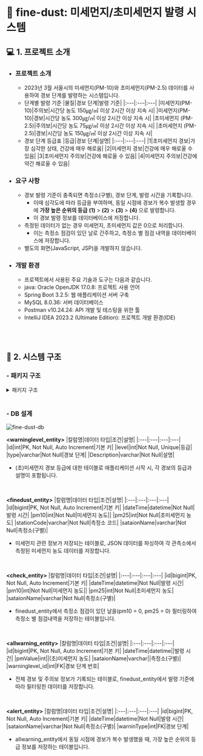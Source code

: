 # 🌿 fine-dust: 미세먼지/초미세먼지 발령 시스템
## 💻 1. 프로젝트 소개
 - ### 프로젝트 소개
   - 2023년 3월 서울시의 미세먼지(PM-10)와 초미세먼지(PM-2.5) 데이터를 사용하여 경보 단계를 발령하는 시스템입니다.
   - 단계별 발령 기준
     |물질|경보 단계|발령 기준|
     |:---|:---|:---|
     |미세먼지(PM-10)|주의보|시간당 농도 150㎍/㎥ 이상 2시간 이상 지속 시|
     |미세먼지(PM-10)|경보|시간당 농도 300㎍/㎥ 이상 2시간 이상 지속 시|
     |초미세먼지 (PM-2.5)|주의보|시간당 농도 75㎍/㎥ 이상 2시간 이상 지속 시|
     |초미세먼지 (PM-2.5)|경보|시간당 농도 150㎍/㎥ 이상 2시간 이상 지속 시|
   - 경보 단계 등급표
     |등급|경보 단계|설명|
     |:---|:---|:---|
     |1|초미세먼지 경보|가장 심각한 상태, 건강에 매우 해로움|
     |2|미세먼지 경보|건강에 매우 해로울 수 있음|
     |3|초미세먼지 주의보|건강에 해로울 수 있음|
     |4|미세먼지 주의보|건강에 약간 해로울 수 있음|
  
 - ### 요구 사항
   - 경보 발령 기준이 충족되면 측정소(구별), 경보 단계, 발령 시간을 기록합니다. 
     - 이때 심각도에 따라 등급을 부여하며, 동일 시점에 경보가 복수 발생할 경우에 **가장 높은 순위의 등급** **(1)** > **(2)** > **(3)** > **(4)** 으로 발령합니다.
     - 이 경보 발령 정보를 데이터베이스에 저장합니다.
   - 측정된 데이터가 없는 경우 미세먼지, 초미세먼지 값은 0으로 처리합니다.
     - 이는 측정소 점검이 있던 날로 간주하고, 측정소 별 점검 내역을 데이터베이스에 저장합니다.
   - 별도의 화면(JavaScript, JSP)을 개발하지 않습니다.
  
- ### 개발 환경
  - 프로젝트에서 사용된 주요 기술과 도구는 다음과 같습니다.
  - java: Oracle OpenJDK 17.0.8: 프로젝트 사용 언어
  - Spring Boot 3.2.5: 웹 애플리케이션 서버 구축
  - MySQL 8.0.36: 서버 데이터베이스 
  - Postman v10.24.24: API 개발 및 테스팅을 위한 툴
  - IntelliJ IDEA 2023.2 (Ultimate Edition): 프로젝트 개발 환경(IDE)

  </br></br>

## 📄 2. 시스템 구조
### - 패키지 구조

 <details>
  <summary>패키지 구조</summary>
  
  ``` 
📦src
 ┣ 📂main
 ┃ ┣ 📂java
 ┃ ┃ ┗ 📂com
 ┃ ┃ ┃ ┗ 📂example
 ┃ ┃ ┃ ┃ ┗ 📂finedust
 ┃ ┃ ┃ ┃ ┃ ┣ 📂controller
 ┃ ┃ ┃ ┃ ┃ ┃ ┗ 📜MainController.java
 ┃ ┃ ┃ ┃ ┃ ┣ 📂data
 ┃ ┃ ┃ ┃ ┃ ┃ ┗ 📜JsonData.java
 ┃ ┃ ┃ ┃ ┃ ┣ 📂entity
 ┃ ┃ ┃ ┃ ┃ ┃ ┣ 📜AlertEntity.java
 ┃ ┃ ┃ ┃ ┃ ┃ ┣ 📜AllWarningEntity.java
 ┃ ┃ ┃ ┃ ┃ ┃ ┣ 📜CheckEntity.java
 ┃ ┃ ┃ ┃ ┃ ┃ ┣ 📜FineDustEntity.java
 ┃ ┃ ┃ ┃ ┃ ┃ ┗ 📜WarningLevelEntity.java
 ┃ ┃ ┃ ┃ ┃ ┣ 📂repository
 ┃ ┃ ┃ ┃ ┃ ┃ ┣ 📜AlertRepository.java
 ┃ ┃ ┃ ┃ ┃ ┃ ┣ 📜AllWarningRepository.java
 ┃ ┃ ┃ ┃ ┃ ┃ ┣ 📜CheckRepository.java
 ┃ ┃ ┃ ┃ ┃ ┃ ┣ 📜FineDustRepository.java
 ┃ ┃ ┃ ┃ ┃ ┃ ┗ 📜WarningLevelRepository.java
 ┃ ┃ ┃ ┃ ┃ ┣ 📂service
 ┃ ┃ ┃ ┃ ┃ ┃ ┣ 📜AlertService.java
 ┃ ┃ ┃ ┃ ┃ ┃ ┣ 📜AllWarningService.java
 ┃ ┃ ┃ ┃ ┃ ┃ ┣ 📜CheckService.java
 ┃ ┃ ┃ ┃ ┃ ┃ ┣ 📜FineDustService.java
 ┃ ┃ ┃ ┃ ┃ ┃ ┗ 📜JsonFileService.java
 ┃ ┃ ┃ ┃ ┃ ┗ 📜FineDustApplication.java
 ┃ ┗ 📂resources
 ┃ ┃ ┣ 📂static
 ┃ ┃ ┣ 📂templates
 ┃ ┃ ┣ 📜application.properties
 ┃ ┃ ┣ 📜data.json
 ┃ ┃ ┗ 📜data.sql
 ┗ 📂test
 ┃ ┗ 📂java
 ┃ ┃ ┗ 📂com
 ┃ ┃ ┃ ┗ 📂example
 ┃ ┃ ┃ ┃ ┗ 📂finedust
 ┃ ┃ ┃ ┃ ┃ ┗ 📜FineDustApplicationTests.java
  ```

  </details>
  </br>

### - DB 설계
![fine-dust-db](https://github.com/hhhhh1hhhh/fine-dust-warning-system/assets/93113812/822a4298-4fa1-4dca-8cd1-44b84f6c0a06)

**<warninglevel_entity>**
  |칼럼명|데이터 타입|조건|설명|
  |:---|:---|:---|:---|
  |id|int|PK, Not Null, Auto Increment|기본 키|
  |level|int|Not Null, Unique|등급|
  |type|varchar|Not Null|경보 단계|
  |Description|varchar|Not Null|설명|
 - (초)미세먼지 경보 등급에 대한 테이블로 애플리케이션 시작 시, 각 경보의 등급과 설명이 포함됩니다.
</br>

**<finedust_entity>**
  |칼럼명|데이터 타입|조건|설명|
  |:---|:---|:---|:---|
  |id|bigint|PK, Not Null, Auto Increment|기본 키|
  |dateTime|datetime|Not Null|발령 시간|
  |pm10|int|Not Null|미세먼지 농도||
  |pm25|int|Not Null|초미세먼지 농도|
  |stationCode|varchar|Not Null|측정소 코드|
  |sataionName|varchar|Not Null|측정소(구별)|
 - 미세먼지 관련 정보가 저장되는 테이블로, JSON 데이터를 파싱하여 각 관측소에서 측정된 미세먼지 농도 데이터를 저장합니다.
</br>

**<check_entity>**
  |칼럼명|데이터 타입|조건|설명|
  |:---|:---|:---|:---|
  |id|bigint|PK, Not Null, Auto Increment|기본 키|
  |dateTime|datetime|Not Null|발령 시간|
  |pm10|int|Not Null|미세먼지 농도||
  |pm25|int|Not Null|초미세먼지 농도|
  |sataionName|varchar|Not Null|측정소(구별)|
  - finedust_entity에서 측정소 점검이 있던 날을(pm10 = 0, pm25 = 0) 필터링하여 측정소 별 점검내역을 저장하는 테이블입니다.
</br>

**<allwarning_entity>**
  |칼럼명|데이터 타입|조건|설명|
  |:---|:---|:---|:---|
  |id|bigint|PK, Not Null, Auto Increment|기본 키|
  |dateTime|datetime||발령 시간|
  |pmValue|int||(초)미세먼지 농도|
  |sataionName|varchar||측정소(구별)|
  |warninglevel_id|int|FK|경보 단계 번호|
  - 전체 경보 및 주의보 정보가 기록되는 테이블로, finedust_entity에서 발령 기준에 따라 필터링한 데이터를 저장합니다.
</br>

**<alert_entity>**
  |칼럼명|데이터 타입|조건|설명|
  |:---|:---|:---|:---|
  |id|bigint|PK, Not Null, Auto Increment|기본 키|
  |dateTime|datetime|Not Null|발령 시간|
  |sataionName|varchar|Not Null|측정소(구별)|
  |warninType|int|FK|경보 단계|
  - allwarning_entity에서 동일 시점에 경보가 복수 발생했을 때, 가장 높은 순위의 등급 정보를 저장하는 테이블입니다.
</br>


</br>
